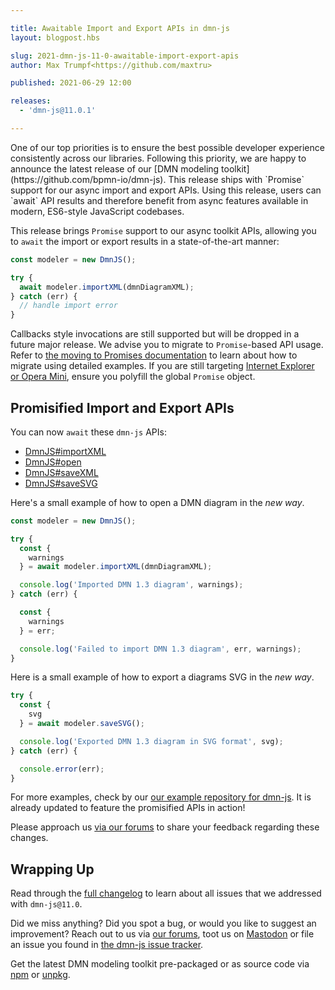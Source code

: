 ```yaml
---

title: Awaitable Import and Export APIs in dmn-js
layout: blogpost.hbs

slug: 2021-dmn-js-11-0-awaitable-import-export-apis
author: Max Trumpf<https://github.com/maxtru>

published: 2021-06-29 12:00

releases:
  - 'dmn-js@11.0.1'

---
```



<p class="introduction">
One of our top priorities is to ensure the best possible developer experience consistently across our libraries. Following this priority, we are happy to announce the latest release of our [DMN modeling toolkit](https://github.com/bpmn-io/dmn-js). This release ships with `Promise` support for our async import and export APIs. Using this release, users can `await` API results and therefore benefit from async features available in modern, ES6-style JavaScript codebases.

<!-- continue -->

This release brings `Promise` support to our async toolkit APIs, allowing you to `await` the import or export results in a state-of-the-art manner:

```javascript
const modeler = new DmnJS();

try {
  await modeler.importXML(dmnDiagramXML);
} catch (err) {
  // handle import error
}
```

Callbacks style invocations are still supported but will be dropped in a future major release. We advise you to migrate to `Promise`-based API usage. Refer to [the moving to Promises documentation](http://bpmn.io/l/moving-to-promises) to learn about how to migrate using detailed examples. If you are still targeting [Internet Explorer or Opera Mini](https://caniuse.com/#feat=promises), ensure you polyfill the global `Promise` object.


## Promisified Import and Export APIs

You can now `await` these `dmn-js` APIs:

* [DmnJS#importXML](https://github.com/bpmn-io/bpmn-io-callbacks-to-promises#importXML-dmn-js)
* [DmnJS#open](https://github.com/bpmn-io/bpmn-io-callbacks-to-promises#open-dmn-js)
* [DmnJS#saveXML](https://github.com/bpmn-io/bpmn-io-callbacks-to-promises#saveXML-dmn-js)
* [DmnJS#saveSVG](https://github.com/bpmn-io/bpmn-io-callbacks-to-promises#saveSVG-dmn-js)


Here's a small example of how to open a DMN diagram in the _new way_.

```javascript
const modeler = new DmnJS();

try {
  const {
    warnings
  } = await modeler.importXML(dmnDiagramXML);

  console.log('Imported DMN 1.3 diagram', warnings);
} catch (err) {

  const {
    warnings
  } = err;

  console.log('Failed to import DMN 1.3 diagram', err, warnings);
}
```

Here is a small example of how to export a diagrams SVG in the _new way_.

```javascript
try {
  const {
    svg
  } = await modeler.saveSVG();

  console.log('Exported DMN 1.3 diagram in SVG format', svg);
} catch (err) {

  console.error(err);
}
```

For more examples, check by our [our example repository for dmn-js](https://github.com/bpmn-io/dmn-js-examples). It is already updated to feature the promisified APIs in action!

Please approach us [via our forums](https://forum.bpmn.io) to share your feedback regarding these changes.


## Wrapping Up

Read through the [full changelog](https://github.com/bpmn-io/dmn-js/blob/develop/packages/dmn-js/CHANGELOG.md#1101) to learn about all issues that we addressed with `dmn-js@11.0`.

Did we miss anything? Did you spot a bug, or would you like to suggest an improvement? Reach out to us via [our forums](https://forum.bpmn.io/), toot us on [Mastodon](https://fosstodon.org/@bpmn_io) or file an issue you found in [the dmn-js issue tracker](https://github.com/bpmn-io/dmn-js/issues).

Get the latest DMN modeling toolkit pre-packaged or as source code via [npm](https://www.npmjs.com/package/dmn-js) or [unpkg](https://unpkg.com/dmn-js/).
